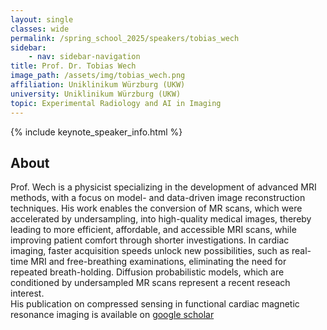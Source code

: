 ```yaml
---
layout: single
classes: wide
permalink: /spring_school_2025/speakers/tobias_wech
sidebar:
    - nav: sidebar-navigation
title: Prof. Dr. Tobias Wech
image_path: /assets/img/tobias_wech.png
affiliation: Uniklinikum Würzburg (UKW)
university: Uniklinikum Würzburg (UKW)
topic: Experimental Radiology and AI in Imaging
---
```


{% include keynote_speaker_info.html %}


## About

Prof. Wech is a physicist specializing in the development of advanced MRI methods, with a focus on model- and data-driven image reconstruction techniques. His work enables the conversion of MR scans, which were accelerated by undersampling, into high-quality medical images, thereby leading to more efficient, affordable, and accessible MRI scans, while improving patient comfort through shorter investigations. In cardiac imaging, faster acquisition speeds unlock new possibilities, such as real-time MRI and free-breathing examinations, eliminating the need for repeated breath-holding. Diffusion probabilistic models, which are conditioned by undersampled MR scans represent a recent reseach interest. <br> His publication on compressed sensing in functional cardiac magnetic resonance imaging is available on <a href="https://scholar.google.com/scholar?hl=de&as_sdt=0%2C5&q=+Prof.+Dr.+Tobias+Wech&oq=wech">google scholar</a> 
